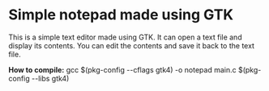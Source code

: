 
# Simple notepad made using GTK
This is a simple text editor made using GTK.
It can open a text file and display its contents.
You can edit the contents and save it back to the text file.

**How to compile:**
gcc \$(pkg\-config \-\-cflags gtk4) \-o notepad main.c $(pkg\-config \-\-libs gtk4)